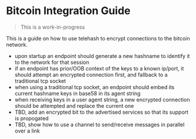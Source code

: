 Bitcoin Integration Guide
=========================

> This is a work-in-progress

This is a guide on how to use telehash to encrypt connections to the bitcoin network.

* upon startup an endpoint should generate a new hashname to identify it to the network for that session
* if an endpoint has prior/OOB context of the keys to a known ip/port, it should attempt an encrypted connection first, and fallback to a traditional tcp socket
* when using a traditional tcp socket, an endpoint should embed its current hashname keys in base58 in its agent string
* when receiving keys in a user agent string, a new encrypted connection should be attempted and replace the current one
* TBD, add an encrypted bit to the advertised services so that its support is propogated
* TBD, show how to use a channel to send/receive messages in parallel over a link

